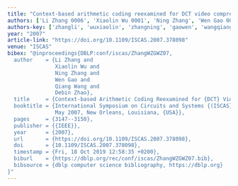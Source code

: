 ```yaml
---
title: "Context-based arithmetic coding reexamined for DCT video compression"
authors: ['Li Zhang 0006', 'Xiaolin Wu 0001', 'Ning Zhang', 'Wen Gao 0001', 'Qiang Wang 0011', 'Debin Zhao']
authors-key: ['zhangli', 'wuxiaolin', 'zhangning', 'gaowen', 'wangqiang', 'zhaodebin']
year: "2007"
article-link: "https://doi.org/10.1109/ISCAS.2007.378098"
venue: "ISCAS"
bibex: "@inproceedings{DBLP:conf/iscas/ZhangWZGWZ07,
  author    = {Li Zhang and
               Xiaolin Wu and
               Ning Zhang and
               Wen Gao and
               Qiang Wang and
               Debin Zhao},
  title     = {Context-based Arithmetic Coding Reexamined for {DCT} Video Compression},
  booktitle = {International Symposium on Circuits and Systems {(ISCAS} 2007), 27-20
               May 2007, New Orleans, Louisiana, {USA}},
  pages     = {3147--3150},
  publisher = {{IEEE}},
  year      = {2007},
  url       = {https://doi.org/10.1109/ISCAS.2007.378098},
  doi       = {10.1109/ISCAS.2007.378098},
  timestamp = {Fri, 18 Oct 2019 12:58:35 +0200},
  biburl    = {https://dblp.org/rec/conf/iscas/ZhangWZGWZ07.bib},
  bibsource = {dblp computer science bibliography, https://dblp.org}
}"
---
```

